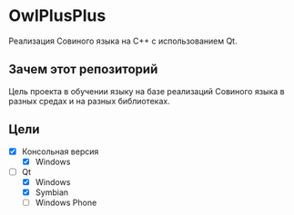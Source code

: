 # OwlPlusPlus
Реализация Совиного языка на C++ с использованием Qt.
## Зачем этот репозиторий
Цель проекта в обучении языку на базе реализаций Совиного языка в разных средах и на разных библиотеках.
## Цели
- [x] Консольная версия
	- [x] Windows
- [ ] Qt
	- [x] Windows
	- [x] Symbian
	- [ ] Windows Phone
